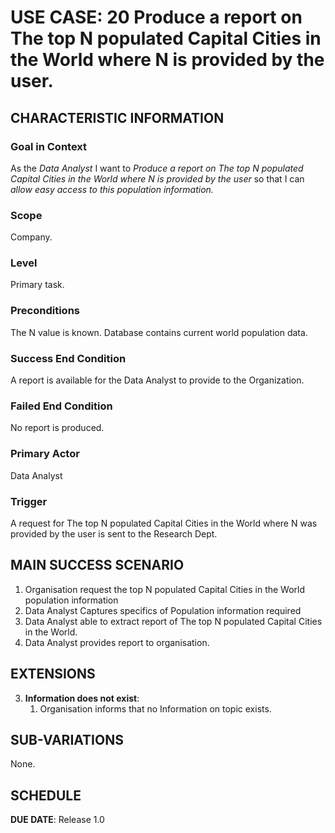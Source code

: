 # USE CASE: 20 Produce a report on The top N populated Capital Cities in the World where N is provided by the user.

## CHARACTERISTIC INFORMATION

### Goal in Context

As the *Data Analyst* I  want to *Produce a report on The top N populated Capital Cities in the World where N is provided by the user* so that I can  *allow easy access to this population information.*

### Scope

Company.

### Level

Primary task.

### Preconditions

The N value is known. Database contains current world population data.

### Success End Condition

A report is available for the Data Analyst to provide to the Organization.

### Failed End Condition

No report is produced.

### Primary Actor

Data Analyst
### Trigger

A request for The top N populated Capital Cities in the World where N was provided by the user is sent to the Research Dept.

## MAIN SUCCESS SCENARIO

1. Organisation request the top N populated Capital Cities in the World population information
2. Data Analyst Captures specifics of Population information required
3. Data Analyst able to extract report of The top N populated Capital Cities in the World.
4. Data Analyst provides report to organisation.



## EXTENSIONS

3. **Information does not exist**:
    1. Organisation informs that no Information on topic exists.

## SUB-VARIATIONS

None.

## SCHEDULE

**DUE DATE**: Release 1.0